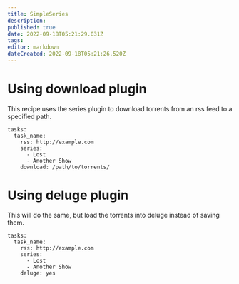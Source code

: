 ```yaml
---
title: SimpleSeries
description: 
published: true
date: 2022-09-18T05:21:29.031Z
tags: 
editor: markdown
dateCreated: 2022-09-18T05:21:26.520Z
---
```


# Using download plugin
This recipe uses the series plugin to download torrents from an rss feed to a specified path.
```
tasks:
  task_name:
    rss: http://example.com
    series:
      - Lost
      - Another Show
    download: /path/to/torrents/
```

# Using deluge plugin
This will do the same, but load the torrents into deluge instead of saving them.
```
tasks:
  task_name:
    rss: http://example.com
    series:
      - Lost
      - Another Show
    deluge: yes
```